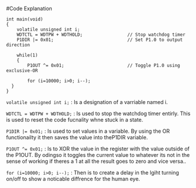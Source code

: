 #Code Explanation 


```
int main(void)
{
    volatile unsigned int i;
    WDTCTL = WDTPW + WDTHOLD;                 // Stop watchdog timer
    P1DIR |= 0x01;                            // Set P1.0 to output direction

    while(1)
    {
        P1OUT ^= 0x01;                        // Toggle P1.0 using exclusive-OR

        for (i=10000; i>0; i--);
  }
}
```

``volatile unsigned int i;`` : Is a designation of a varriable named i.


``WDTCTL = WDTPW + WDTHOLD;`` : Is used to stop the watchdog timer entirly. This is used to reset the code fucnality whne stuck in a state. 


``P1DIR |= 0x01;`` : Is used to set values in a variable. By using the OR functionailty it then saves the value into theP1DIR variable. 


``P1OUT ^= 0x01;`` : Is to XOR the value in the register with the value outside of the P1OUT. By odingso it toggles the current value to whatever its not in the sense of working if theres a 1 at all the result goes to zero and vice versa..

``for (i=10000; i>0; i--);`` : Then is to create a delay in the lgiht turning on/off to show a noticable diffrence for the human eye.




